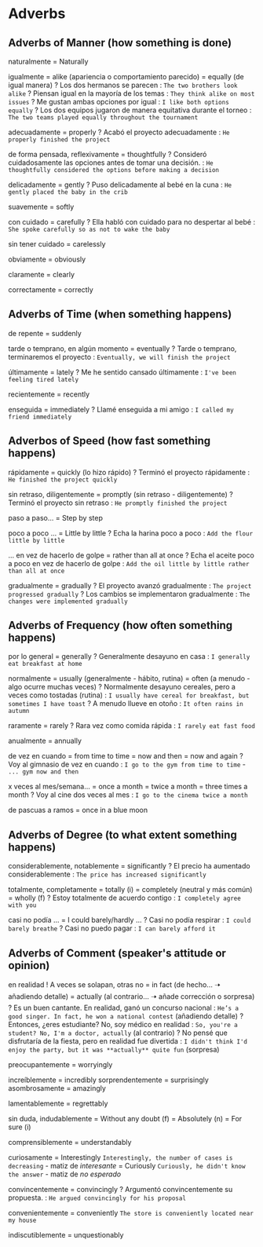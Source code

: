 # Adverbs

## Adverbs of Manner (how something is done)

naturalmente = Naturally

igualmente
    = <verb> alike (apariencia o comportamiento parecido)
    = equally (de igual manera)
    ? Los dos hermanos se parecen : `The two brothers look alike`
    ? Piensan igual en la mayoría de los temas : `They think alike on most issues`
    ? Me gustan ambas opciones por igual : `I like both options equally`
    ? Los dos equipos jugaron de manera equitativa durante el torneo : `The two teams played equally throughout the tournament`

adecuadamente = properly
    ? Acabó el proyecto adecuadamente : `He properly finished the project`

de forma pensada, reflexivamente
    = thoughtfully
    ? Consideró cuidadosamente las opciones antes de tomar una decisión. : `He thoughtfully considered the options before making a decision`

delicadamente = gently
    ? Puso delicadamente al bebé en la cuna : `He gently placed the baby in the crib`

suavemente = softly

con cuidado = carefully
    ? Ella habló con cuidado para no despertar al bebé : `She spoke carefully so as not to wake the baby`

sin tener cuidado = carelessly

obviamente = obviously

claramente = clearly

correctamente = correctly




## Adverbs of Time (when something happens)

de repente = suddenly

tarde o temprano, en algún momento = eventually
    ? Tarde o temprano, terminaremos el proyecto : `Eventually, we will finish the project`

últimamente = lately
    ? Me he sentido cansado últimamente : `I've been feeling tired lately`

recientemente = recently

enseguida = immediately
    ? Llamé enseguida a mi amigo : `I called my friend immediately`

## Adverbos of Speed (how fast something happens)


rápidamente
    = quickly (lo hizo rápido)
    ? Terminó el proyecto rápidamente : `He finished the project quickly`

sin retraso, diligentemente
    = promptly (sin retraso - diligentemente)
    ? Terminó el proyecto sin retraso : `He promptly finished the project`

paso a paso...
    = Step by step

poco a poco ...
    = Little by little
    ? Echa la harina poco a poco : `Add the flour little by little`

... en vez de hacerlo de golpe = rather than all at once
    ? Echa el aceite poco a poco en vez de hacerlo de golpe : `Add the oil little by little rather than all at once`

gradualmente = gradually
    ? El proyecto avanzó gradualmente : `The project progressed gradually`
    ? Los cambios se implementaron gradualmente : `The changes were implemented gradually`


## Adverbs of Frequency (how often something happens)

por lo general = generally
    ? Generalmente desayuno en casa : `I generally eat breakfast at home`

normalmente
    = usually (generalmente - hábito, rutina)
    = often (a menudo - algo ocurre muchas veces)
    ? Normalmente desayuno cereales, pero a veces como tostadas (rutina) : `I usually have cereal for breakfast, but sometimes I have toast`
    ? A menudo llueve en otoño : `It often rains in autumn`

raramente = rarely
    ? Rara vez como comida rápida : `I rarely eat fast food`

anualmente = annually

de vez en cuando
    = from time to time
    = now and then
    = now and again
    ? Voy al gimnasio de vez en cuando : `I go to the gym from time to time` - `... gym now and then`

x veces al mes/semana...
    = once a month
    = twice a month
    = three times a month
    ? Voy al cine dos veces al mes : `I go to the cinema twice a month`

de pascuas a ramos = once in a blue moon

## Adverbs of Degree (to what extent something happens)

considerablemente, notablemente = significantly
    ? El precio ha aumentado considerablemente : `The price has increased significantly`

totalmente, completamente
    = totally (i)
    = completely (neutral y más común)
    = wholly (f)
    ? Estoy totalmente de acuerdo contigo : `I completely agree with you`

casi no podía ... = I could barely/hardly ...
    ? Casi no podía respirar : `I could barely breathe`
    ? Casi no puedo pagar : `I can barely afford it`

## Adverbs of Comment (speaker's attitude or opinion)

en realidad
    ! A veces se solapan, otras no
    = in fact (de hecho... 🠢 añadiendo detalle)
    = actually (al contrario... 🠢 añade corrección o sorpresa)
    ? Es un buen cantante. En realidad, ganó un concurso nacional : `He’s a good singer. In fact, he won a national contest` (añadiendo detalle)
    ? Entonces, ¿eres estudiante? No, soy médico en realidad : `So, you're a student? No, I'm a doctor, actually` (al contrario)
    ? No pensé que disfrutaría de la fiesta, pero en realidad fue divertida : `I didn't think I'd enjoy the party, but it was **actually** quite fun` (sorpresa)

preocupantemente = worryingly

increíblemente = incredibly
sorprendentemente = surprisingly
asombrosamente = amazingly

lamentablemente = regrettably

sin duda, indudablemente
    = Without any doubt (f)
    = Absolutely (n)
    = For sure (i)

comprensiblemente = understandably

curiosamente
    = Interestingly `Interestingly, the number of cases is decreasing`
        - matiz de _interesante_
    = Curiously `Curiously, he didn't know the answer`
        - matiz de _no esperado_

convincentemente = convincingly
    ? Argumentó convincentemente su propuesta. : `He argued convincingly for his proposal`

convenientemente = conveniently `The store is conveniently located near my house`

indiscutiblemente = unquestionably

